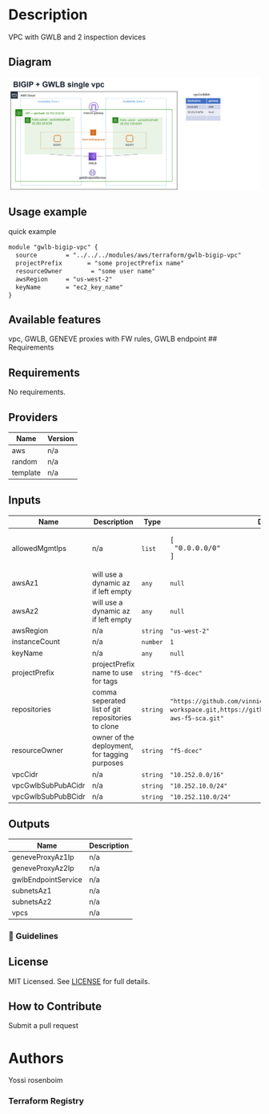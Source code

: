 # Description
VPC with GWLB and 2 inspection devices

## Diagram

![gwlb-bigip-vpc](gwlb-bigip-vpc.png)
## Usage example

quick example

```hcl
module "gwlb-bigip-vpc" {
  source        = "../../../modules/aws/terraform/gwlb-bigip-vpc"
  projectPrefix       = "some projectPrefix name"
  resourceOwner        = "some user name"
  awsRegion     = "us-west-2"
  keyName       = "ec2_key_name"
}
```

## Available features

vpc, GWLB, GENEVE proxies with FW rules, GWLB endpoint ## Requirements

<!-- BEGINNING OF PRE-COMMIT-TERRAFORM DOCS HOOK -->
## Requirements

No requirements.

## Providers

| Name | Version |
|------|---------|
| aws | n/a |
| random | n/a |
| template | n/a |

## Inputs

| Name | Description | Type | Default | Required |
|------|-------------|------|---------|:--------:|
| allowedMgmtIps | n/a | `list` | <pre>[<br>  "0.0.0.0/0"<br>]</pre> | no |
| awsAz1 | will use a dynamic az if left empty | `any` | `null` | no |
| awsAz2 | will use a dynamic az if left empty | `any` | `null` | no |
| awsRegion | n/a | `string` | `"us-west-2"` | no |
| instanceCount | n/a | `number` | `1` | no |
| keyName | n/a | `any` | `null` | no |
| projectPrefix | projectPrefix name to use for tags | `string` | `"f5-dcec"` | no |
| repositories | comma seperated list of git repositories to clone | `string` | `"https://github.com/vinnie357/aws-tf-workspace.git,https://github.com/f5devcentral/terraform-aws-f5-sca.git"` | no |
| resourceOwner | owner of the deployment, for tagging purposes | `string` | `"f5-dcec"` | no |
| vpcCidr | n/a | `string` | `"10.252.0.0/16"` | no |
| vpcGwlbSubPubACidr | n/a | `string` | `"10.252.10.0/24"` | no |
| vpcGwlbSubPubBCidr | n/a | `string` | `"10.252.110.0/24"` | no |

## Outputs

| Name | Description |
|------|-------------|
| geneveProxyAz1Ip | n/a |
| geneveProxyAz2Ip | n/a |
| gwlbEndpointService | n/a |
| subnetsAz1 | n/a |
| subnetsAz2 | n/a |
| vpcs | n/a |

<!-- END OF PRE-COMMIT-TERRAFORM DOCS HOOK -->

### :memo: Guidelines


## License

MIT Licensed. See [LICENSE](./LICENSE) for full details.

## How to Contribute

Submit a pull request

# Authors
Yossi rosenboim

### Terraform Registry
